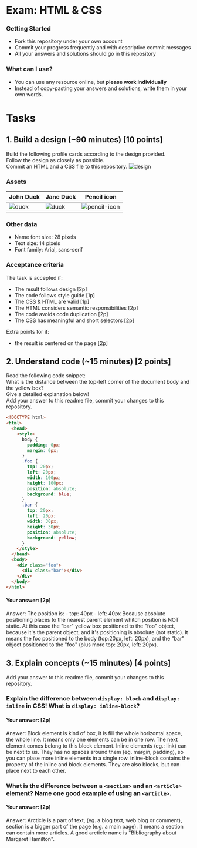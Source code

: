 # Exam: HTML & CSS

### Getting Started
 - Fork this repository under your own account
 - Commit your progress frequently and with descriptive commit messages
 - All your answers and solutions should go in this repository

### What can I use?
 - You can use any resource online, but **please work individually**
 - Instead of copy-pasting your answers and solutions, write them in your own words.


# Tasks

## 1. Build a design (~90 minutes) [10 points]
Build the following profile cards according to the design provided.   
Follow the design as closely as possible.   
Commit an HTML and a CSS file to this repository.
![design](exercise-1.png)

### Assets
John Duck | Jane Duck | Pencil icon
--------- | --------- | -----------
![duck](duck.jpg) | ![duck](duck2.jpg) | ![pencil-icon](edit-icon.png)   

### Other data
  - Name font size: 28 pixels
  - Text size: 14 pixels
  - Font family: Arial, sans-serif

### Acceptance criteria
The task is accepted if:
  - The result follows design [2p]
  - The code follows style guide [1p]
  - The CSS & HTML are valid [1p]
  - The HTML considers semantic responsibilities [2p]
  - The code avoids code duplication [2p]
  - The CSS has meaningful and short selectors [2p]

Extra points for if:
  - the result is centered on the page [2p]


## 2. Understand code (~15 minutes) [2 points]
Read the following code snippet:   
What is the distance between the top-left corner of the document body and the yellow box?   
Give a detailed explanation below!   
Add your answer to this readme file, commit your changes to this repository.
```HTML
<!DOCTYPE html>
<html>
  <head>
    <style>
      body {
        padding: 0px;
        margin: 0px;
      }
      .foo {
        top: 20px;
        left: 20px;
        width: 100px;
        height: 100px;
        position: absolute;
        background: blue;
      }
      .bar {
        top: 20px;
        left: 20px;
        width: 30px;
        height: 30px;
        position: absolute;
        background: yellow;
      }
    </style>
  </head>
  <body>
    <div class="foo">
      <div class="bar"></div>
    </div>
  </body>
</html>
```
#### Your answer: [2p]
Answer:
  The position is:
    - top: 40px
    - left: 40px
    Because absolute positioning places to the nearest parent element whitch position is NOT static. At this case the "bar" yellow box positioned to the "foo" object, because it's the parent object, and it's positioning is absolute (not static). It means the foo positioned to the body (top:20px, left: 20px), and the "bar" object positioned to the "foo" (plus more top: 20px, left: 20px).



## 3. Explain concepts (~15 minutes) [4 points]
Add your answer to this readme file, commit your changes to this repository.


### Explain the difference between `display: block` and `display: inline` in CSS! What is `display: inline-block`?
#### Your answer: [2p]
Answer: Block element is kind of box, it is fill the whole horizontal space, the whole line. It means only one elements can be in one row. The next element comes belong to this block element.
Inline elements (eg.: link) can be next to us. They has no spaces around them (eg. margin, padding), so you can plase more inline elements in a single row.
inline-block contains the property of the inline and block elements. They are also blocks, but can place next to each other.


### What is the difference between a `<section>` and an `<article>` element? Name one good example of using an `<article>`.
#### Your answer: [2p]
Answer: Arcticle is a part of text, (eg. a blog text, web blog or comment), section is a bigger part of the page (e.g. a main page). It means a section can contain more articles. A good arcticle name is "Bibliography about Margaret Hamilton".

